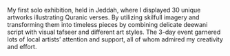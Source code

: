 My first solo exhibition, held in Jeddah, where I displayed 30 unique artworks illustrating Quranic verses. By utilizing skilfull imagery and transforming  them into timeless pieces by combining delicate deewani script with  visual tafseer and different art styles. The 3-day event garnered lots of local artists’ attention and support, all of whom admired my creativity and effort. 
